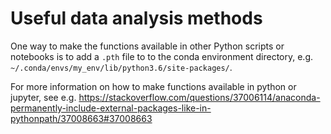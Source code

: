 # Useful data analysis methods 

One way to make the functions available in other Python scripts or notebooks is to add a `.pth` file to to the conda 
environment directory, e.g. `~/.conda/envs/my_env/lib/python3.6/site-packages/`.

For more information on how to make functions available in python or jupyter, see e.g.
https://stackoverflow.com/questions/37006114/anaconda-permanently-include-external-packages-like-in-pythonpath/37008663#37008663
